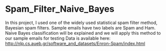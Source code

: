 # Spam_Filter_Naive_Bayes
In this project, I used one of the widely used statistical spam filter method, Bayesian spam filters. Sample emails have two labels are Spam and Ham. Naive Bayes classification will be explained and we will apply this method to our sample emails for testing
Data is available here: http://nlp.cs.aueb.gr/software_and_datasets/Enron-Spam/index.html
